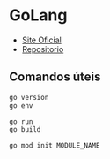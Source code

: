 # GoLang

* [Site Oficial](https://go.dev/)
* [Repositorio](https://pkg.go.dev/)

## Comandos úteis
```bash
go version
go env

go run
go build

go mod init MODULE_NAME
```